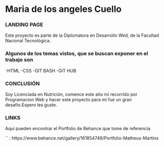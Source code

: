 # Maria de los angeles Cuello
###  LANDING PAGE
<p>Este proyecto es parte de la Diplomatura en Desarrollo Wed, de la Facultad Nacional Tecnológica.</p>

### Algunos de los temas vistos, que se buscan exponer en el trabajo son
-HTML
-CSS
-GIT BASH
-GIT HUB

### CONCLUSIÓN
<p>Soy Licenciada en Nutrición, comence este año mi recorrido por Programacion Web y hacer este proyecto para mi fue un gran desafío.Espero les guste. </p>

### LINKS
<p>Aquí pueden encontrar el Portfolio de Behance que tome de referencia </p>
`<link>` : https://www.behance.net/gallery/161854749/Portfolio-Matheus-Martins



